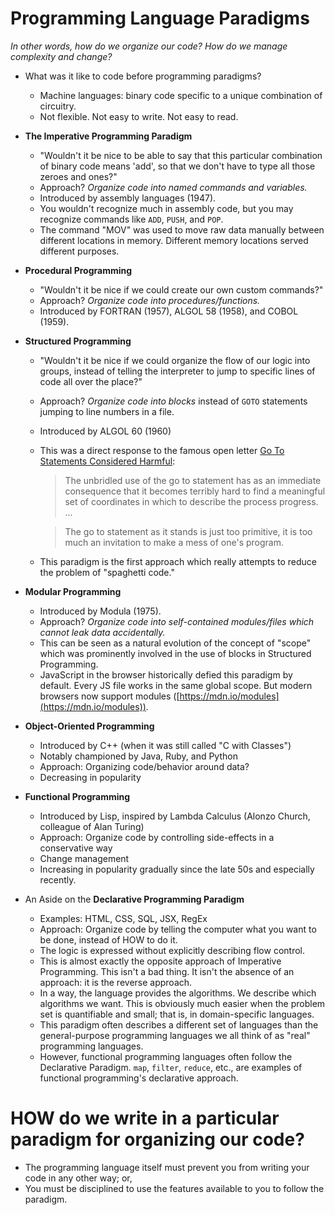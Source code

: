 # Programming Language Paradigms
*In other words, how do we organize our code?*
*How do we manage complexity and change?*

+ What was it like to code before programming paradigms?
  - Machine languages: binary code specific to a unique combination of circuitry.
  - Not flexible. Not easy to write. Not easy to read.

+ **The Imperative Programming Paradigm**
  - "Wouldn't it be nice to be able to say that this particular combination of binary code means 'add', so that we don't have to type all those zeroes and ones?"
  - Approach? *Organize code into named commands and variables.*
  - Introduced by assembly languages (1947).
  - You wouldn't recognize much in assembly code, but you may recognize commands like `ADD`, `PUSH`, and `POP`.
  - The command "MOV" was used to move raw data manually between different locations in memory. Different memory locations served different purposes.

+ **Procedural Programming**
  - "Wouldn't it be nice if we could create our own custom commands?"
  - Approach? *Organize code into procedures/functions.*
  - Introduced by FORTRAN (1957), ALGOL 58 (1958), and COBOL (1959).
  
+ **Structured Programming**
  - "Wouldn't it be nice if we could organize the flow of our logic into groups, instead of telling the interpreter to jump to specific lines of code all over the place?"
  - Approach? *Organize code into blocks* instead of `GOTO` statements jumping to line numbers in a file.
  - Introduced by ALGOL 60 (1960)
  - This was a direct response to the famous open letter [Go To Statements Considered Harmful](https://en.wikipedia.org/wiki/Go_To_Statement_Considered_Harmful):
    > The unbridled use of the go to statement has as an immediate consequence that it becomes terribly hard to find a meaningful set of coordinates in which to describe the process progress. ...

    > The go to statement as it stands is just too primitive, it is too much an invitation to make a mess of one's program.
  - This paradigm is the first approach which really attempts to reduce the problem of "spaghetti code."
  
+ **Modular Programming**
  - Introduced by Modula (1975).
  - Approach? *Organize code into self-contained modules/files which cannot leak data accidentally.*
  - This can be seen as a natural evolution of the concept of "scope" which was prominently involved in the use of blocks in Structured Programming.
  - JavaScript in the browser historically defied this paradigm by default. Every JS file works in the same global scope. But modern browsers now support modules ([https://mdn.io/modules](https://mdn.io/modules)).

+ **Object-Oriented Programming**
  - Introduced by C++ (when it was still called "C with Classes")
  - Notably championed by Java, Ruby, and Python
  - Approach: Organizing code/behavior around data?
  - Decreasing in popularity
  
+ **Functional Programming**
  - Introduced by Lisp, inspired by Lambda Calculus (Alonzo Church, colleague of Alan Turing)
  - Approach: Organize code by controlling side-effects in a conservative way
  - Change management
  - Increasing in popularity gradually since the late 50s and especially recently.

+ An Aside on the **Declarative Programming Paradigm**
  - Examples: HTML, CSS, SQL, JSX, RegEx
  - Approach: Organize code by telling the computer what you want to be done, instead of HOW to do it.
  - The logic is expressed without explicitly describing flow control.
  - This is almost exactly the opposite approach of Imperative Programming. This isn't a bad thing. It isn't the absence of an approach: it is the reverse approach. 
  - In a way, the language provides the algorithms. We describe which algorithms we want. This is obviously much easier when the problem set is quantifiable and small; that is, in domain-specific languages.
  - This paradigm often describes a different set of languages than the general-purpose programming languages we all think of as "real" programming languages.
  - However, functional programming languages often follow the Declarative Paradigm. `map`, `filter`, `reduce`, etc., are examples of functional programming's declarative approach.

# HOW do we write in a particular paradigm for organizing our code?

- The programming language itself must prevent you from writing your code in any other way; or,
- You must be disciplined to use the features available to you to follow the paradigm.
